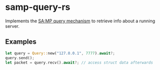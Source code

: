 # samp-query-rs

Implements the [SA:MP query mechanism](https://sampwiki.blast.hk/wiki/Query_Mechanism) to retrieve info about a running server.

## Examples

```rs
let query = Query::new("127.0.0.1", 7777).await?;
query.send();
let packet = query.recv().await?; // access struct data afterwards
```
